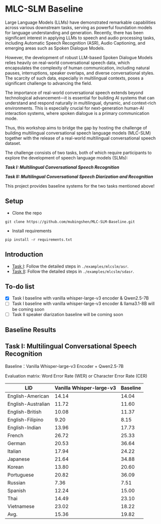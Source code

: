 # MLC-SLM Baseline
Large Language Models (LLMs) have demonstrated remarkable capabilities across various downstream tasks, serving as powerful foundation models for language understanding and generation. Recently, there has been significant interest in applying LLMs to speech and audio processing tasks, including Automatic Speech Recognition (ASR), Audio Captioning, and emerging areas such as Spoken Dialogue Models.

However, the development of robust LLM-based Spoken Dialogue Models relies heavily on real-world conversational speech data, which encapsulates the complexity of human communication, including natural pauses, interruptions, speaker overlaps, and diverse conversational styles. The scarcity of such data, especially in multilingual contexts, poses a significant challenge to advancing the field.

The importance of real-world conversational speech extends beyond technological advancement—it is essential for building AI systems that can understand and respond naturally in multilingual, dynamic, and context-rich environments. This is especially crucial for next-generation human-AI interaction systems, where spoken dialogue is a primary communication mode.

Thus, this workshop aims to bridge the gap by hosting the challenge of building multilingual conversational speech language models (MLC-SLM) together with the release of a real-world multilingual conversational speech dataset.

The challenge consists of two tasks, both of which require participants to explore the development of speech language models (SLMs):

***Task I: Multilingual Conversational Speech Recognition***

***Task II: Multilingual Conversational Speech Diarization and Recognition***

This project provides baseline systems for the two tasks mentioned above!

## Setup
* Clone the repo
```shell
git clone https://github.com/mubingshen/MLC-SLM-Baseline.git
```
* Install requirements
```shell
pip install -r requirements.txt
```
## Introduction

* [Task I](./examples/mlcslm/asr): Follow the detailed steps in `./examples/mlcslm/asr`. 
* [Task II](./examples/mlcslm/sdasr): Follow the detailed steps in `./examples/mlcslm/sdasr`.

## To-do list
- [x] Task I baseline with vanilla whisper-large-v3 encoder & Qwen2.5-7B
- [ ] Task I baseline with vanilla whisper-large-v3 encoder & llama3.1-8B will be coming soon
- [ ] Task II speaker diarization baseline will be coming soon

## Baseline Results
## Task I: Multilingual Conversational Speech Recognition
Baseline：Vanilla Whisper-large-v3 Encoder + Qwen2.5-7B

Evaluation matrix: Word Error Rate (WER) or Character Error Rate (CER)

| LID                | Vanilla Whisper-large-v3    | Baseline |
|--------------------|-----------------------------|----------|
| English-American   | 14.14                       | 14.04    |
| English-Australian | 11.72                       | 11.60    |
| English-British    | 10.08                       | 11.37    |
| English-Filipino   | 9.20                        | 8.15     |
| English-Indian     | 13.96                       | 17.73    |
| French             | 26.72                       | 25.33    |
| German             | 20.53                       | 36.64    |
| Italian            | 17.94                       | 24.22    |
| Japanese           | 21.64                       | 34.88    |
| Korean             | 13.80                       | 20.60    |
| Portuguese         | 20.82                       | 36.09    |
| Russian            | 7.36                        | 7.51     |
| Spanish            | 12.24                       | 15.00    |
| Thai               | 14.49                       | 23.10    |
| Vietnamese         | 23.02                       | 18.22    |
| Avg.               | 15.36                       | 19.82    |

